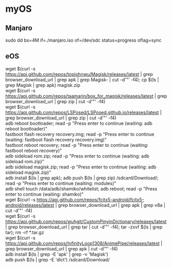 # myOS  
  
## Manjaro  
sudo dd bs=4M if=./manjaro.iso of=/dev/sdc status=progress oflag=sync  

## eOS  
wget $(curl -s https://api.github.com/repos/topjohnwu/Magisk/releases/latest | grep browser_download_url | grep apk | grep Magisk- | cut -d'"' -f4); cp $(ls | grep Magisk | grep apk) magisk.zip  
wget $(curl -s https://api.github.com/repos/taamarin/box_for_magisk/releases/latest | grep browser_download_url | grep zip | cut -d'"' -f4)  
wget $(curl -s https://api.github.com/repos/LSPosed/LSPosed.github.io/releases/latest | grep browser_download_url | grep zip | cut -d'"' -f4)  
adb reboot bootloader; read -p "Press enter to continue (waiting: adb reboot bootloader)"  
fastboot flash recovery recovery.img; read -p "Press enter to continue (waiting: fastboot flash recovery recovery.img)"  
fastboot reboot recovery; read -p "Press enter to continue (waiting: fastboot reboot recovery)"  
adb sideload rom.zip; read -p "Press enter to continue (waiting: adb sideload rom.zip)"  
adb sideload magisk.zip; read -p "Press enter to continue (waiting: adb sideload magisk.zip)"  
adb install $(ls | grep apk); adb push $(ls | grep zip) /sdcard/Download/; read -p "Press enter to continue (waiting: modules)"  
adb shell touch /data/adb/shamiko/whitelist; adb reboot; read -p "Press enter to continue (waiting: shamiko)"  
wget $(curl -s https://api.github.com/repos/fcitx5-android/fcitx5-android/releases/latest | grep browser_download_url | grep apk | grep v8a | cut -d'"' -f4)  
wget $(curl -s https://api.github.com/repos/wuhgit/CustomPinyinDictionary/releases/latest | grep browser_download_url | grep tar | cut -d'"' -f4); tar -zxvf $(ls | grep tar); rm -rf *.tar.gz  
wget $(curl -s https://api.github.com/repos/InfinityLoop1308/AnimePipe/releases/latest | grep browser_download_url | grep apk | cut -d'"' -f4)  
adb install $(ls | grep -E 'apk' | grep -v 'Magisk')  
adb push $(ls | grep -E 'dict') /sdcard/Download/  
